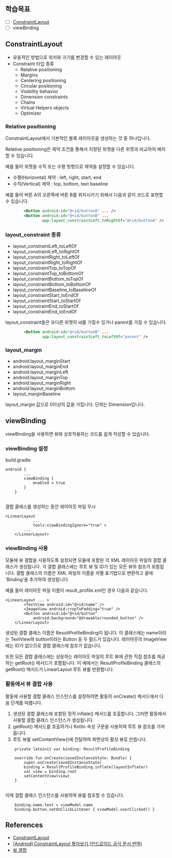 ## 학습목표
- [ ] [ConstraintLayout](#ConstraintLayout)
- [ ] viewBinding

## ConstraintLayout
- 유동적인 방법으로 위치와 크기를 변경할 수 있는 레이아웃
- Constraint 타입 종류
  - Relative positioning
  - Margins
  - Centering positioning
  - Circular positioning
  - Visibility behavior
  - Dimension constraints
  - Chains
  - Virtual Helpers objects
  - Optimizer

### Relative positioning
ConstraintLayout에서 기본적인 블록 레이아웃을 생성하는 것 중 하나입니다.

Relative positioning은 제약 조건을 통해서 지정된 위젯을 다른 위젯과 비교하여 배치할 수 있습니다.

예를 들어 위젯을 수직 또는 수평 방향으로 제약을 설정할 수 있습니다.
- 수평(Horizontal) 제약 : left, right, start, end
- 수직(Vertical) 제약 : top, bottom, text baseline

예를 들어 버튼 A의 오른쪽에 버튼 B를 위치시키기 위해서 다음과 같이 코드로 표현할 수 있습니다.
```xml
        <Button android:id="@+id/buttonA" ... />
        <Button android:id="@+id/buttonB" ...
                app:layout_constraintLeft_toRightOf="@+id/buttonA" />  
```

### layout_constraint 종류
- layout_constraintLeft_toLeftOf
- layout_constraintLeft_toRightOf
- layout_constraintRight_toLeftOf
- layout_constraintRight_toRightOf
- layout_constraintTop_toTopOf
- layout_constraintTop_toBottomOf
- layout_constraintBottom_toTopOf
- layout_constraintBottom_toBottomOf
- layout_constraintBaseline_toBaselineOf
- layout_constraintStart_toEndOf
- layout_constraintStart_toStartOf
- layout_constraintEnd_toStartOf
- layout_constraintEnd_toEndOf

layout_constraint들은 또다른 위젯의 id를 가질수 있거나 parent를 가질 수 있습니다.
```xml
        <Button android:id="@+id/buttonB" ...
                app:layout_constraintLeft_toLeftOf="parent" />
```

### layout_margin
- android:layout_marginStart
- android:layout_marginEnd
- android:layout_marginLeft
- android:layout_marginTop
- android:layout_marginRight
- android:layout_marginBottom
- layout_marginBaseline

layout_margin 값으로 0이상의 값을 가집니다. 단위는 Dimension입니다.

## viewBinding
viewBinding을 사용하면 뷰와 상호작용하는 코드를 쉽게 작성할 수 있습니다.

### viewBinding 설정
build.gradle
```
android {
        ...
        viewBinding {
            enabled = true
        }
    }
    
```

결합 클래스를 생성하는 동안 레이아웃 파일 무시
```
<LinearLayout
            ...
            tools:viewBindingIgnore="true" >
        ...
    </LinearLayout>
```

### viewBinding 사용
모듈에 뷰 결합을 사용하도록 설정되면 모듈에 포함된 각 XML 레이아웃 파일의 결합 클래스가 생성됩니다. 각 결합 클래스에는 루트 뷰 및 ID가 있는 모든 뷰의 참조가 포함됩니다. 결합 클래스의 이름은 XML 파일의 이름을 카멜 표기법으로 변환하고 끝에 'Binding'을 추가하여 생성됩니다.

예를 들어 레이아웃 파일 이름이 result_profile.xml인 경우 다음과 같습니다.
```
<LinearLayout ... >
        <TextView android:id="@+id/name" />
        <ImageView android:cropToPadding="true" />
        <Button android:id="@+id/button"
            android:background="@drawable/rounded_button" />
    </LinearLayout>
```

생성된 결합 클래스 이름은 ResultProfileBinding이 됩니다. 이 클래스에는 name이라는 TextView와 button이라는 Button 등 두 필드가 있습니다. 레이아웃의 ImageView에는 ID가 없으므로 결합 클래스에 참조가 없습니다.

또한 모든 결합 클래스에는 상응하는 레이아웃 파일의 루트 뷰에 관한 직접 참조를 제공하는 getRoot() 메서드가 포함됩니다. 이 예에서는 ResultProfileBinding 클래스의 getRoot() 메서드가 LinearLayout 루트 뷰를 반환합니다.

### 활동에서 뷰 결합 사용
활동에 사용할 결합 클래스 인스턴스를 설정하려면 활동의 onCreate() 메서드에서 다음 단계를 따릅니다.

1. 생성된 결합 클래스에 포함된 정적 inflate() 메서드를 호출합니다. 그러면 활동에서 사용할 결합 클래스 인스턴스가 생성됩니다.
2. getRoot() 메서드를 호출하거나 Kotlin 속성 구문을 사용하여 루트 뷰 참조를 가져옵니다.
3. 루트 뷰를 setContentView()에 전달하여 화면상의 활성 뷰로 만듭니다.

```
    private lateinit var binding: ResultProfileBinding

    override fun onCreate(savedInstanceState: Bundle) {
        super.onCreate(savedInstanceState)
        binding = ResultProfileBinding.inflate(layoutInflater)
        val view = binding.root
        setContentView(view)
    }
    
```

이제 결합 클래스 인스턴스를 사용하여 뷰를 참조할 수 있습니다.

```
    binding.name.text = viewModel.name
    binding.button.setOnClickListener { viewModel.userClicked() }
```


## References
- [ConstraintLayout](https://developer.android.com/reference/androidx/constraintlayout/widget/ConstraintLayout)
- [\[Android\] ConstraintLayout 톺아보기 (안드로이드 공식 문서 번역)](https://shinjekim.github.io/android/2019/08/07/Android-ConstraintLayout/)
- [뷰 결합](https://developer.android.com/topic/libraries/view-binding?hl=ko)

